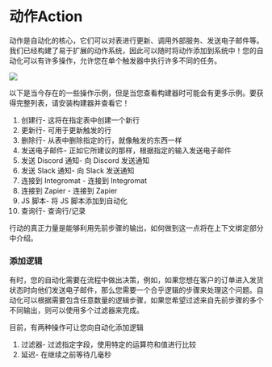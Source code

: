 # 动作Action

动作是自动化的核心，它们可以对表进行更新、调用外部服务、发送电子邮件等。我们已经构建了易于扩展的动作系统，因此可以随时将动作添加到系统中！您的自动化可以有许多操作，允许您在单个触发器中执行许多不同的任务。

![](https://files.readme.io/e3e7de5-CleanShot_2022-03-08_at_15.34.472x.png)

以下是当今存在的一些操作示例，但是当您查看构建器时可能会有更多示例。要获得完整列表，请安装构建器并查看它！

1. 创建行- 这将在指定表中创建一个新行
2. 更新行- 可用于更新触发的行
3. 删除行- 从表中删除指定的行，就像触发的东西一样
4. 发送电子邮件- 正如它所建议的那样，根据指定的输入发送电子邮件
5. 发送 Discord 通知- 向 Discord 发送通知
6. 发送 Slack 通知- 向 Slack 发送通知
7. 连接到 Integromat - 连接到 Integromat
8. 连接到 Zapier - 连接到 Zapier
9. JS 脚本- 将 JS 脚本添加到自动化
10. 查询行- 查询行/记录

行动的真正力量是能够利用先前步骤的输出，如何做到这一点将在上下文绑定部分中介绍。

### 添加逻辑
有时，您的自动化需要在流程中做出决策，例如，如果您想在客户的订单进入发货状态时向他们发送电子邮件，那么您需要一个合乎逻辑的步骤来处理这个问题。自动化可以根据需要包含任意数量的逻辑步骤，如果您希望过滤来自先前步骤的多个不同输出，则可以使用多个过滤器来完成。

目前，有两种操作可让您向自动化添加逻辑

1. 过滤器- 过滤指定字段，使用特定的运算符和值进行比较
2. 延迟- 在继续之前等待几毫秒